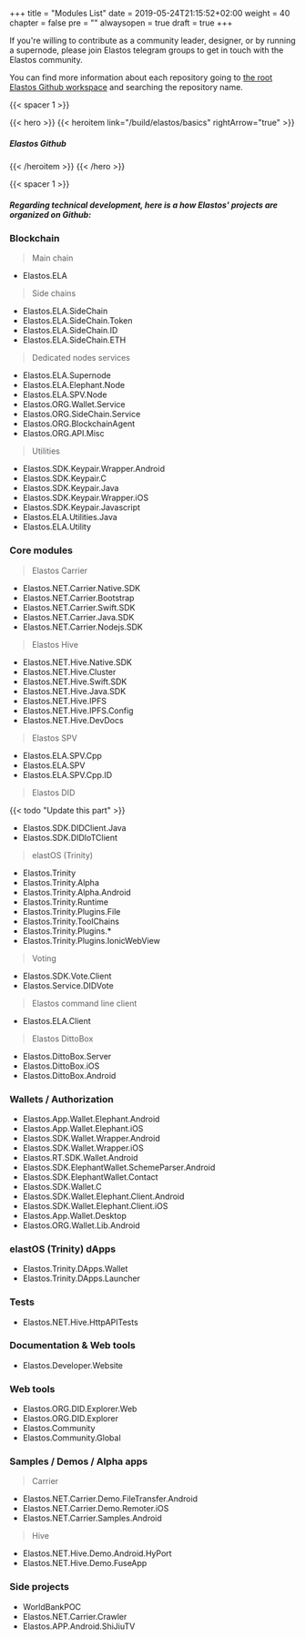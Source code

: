 +++
title = "Modules List"
date = 2019-05-24T21:15:52+02:00
weight = 40
chapter = false
pre = ""
alwaysopen = true
draft = true
+++

If you're willing to contribute as a community leader, designer, or by running a supernode, please join Elastos telegram groups to get in touch with the Elastos community.

You can find more information about each repository going to [the root Elastos Github workspace](https://github.com/elastos) and searching the repository name.

{{< spacer 1 >}}

{{< hero >}}
    {{< heroitem link="/build/elastos/basics" rightArrow="true" >}}
        <h5><i class="fab fa-github"></i> Elastos Github</h5>
    {{< /heroitem >}}
{{< /hero >}}

{{< spacer 1 >}}

##### Regarding technical development, here is a how Elastos' projects are organized on Github:

### Blockchain

> Main chain

* Elastos.ELA

> Side chains

* Elastos.ELA.SideChain
* Elastos.ELA.SideChain.Token
* Elastos.ELA.SideChain.ID
* Elastos.ELA.SideChain.ETH

> Dedicated nodes services

* Elastos.ELA.Supernode
* Elastos.ELA.Elephant.Node
* Elastos.ELA.SPV.Node
* Elastos.ORG.Wallet.Service
* Elastos.ORG.SideChain.Service
* Elastos.ORG.BlockchainAgent
* Elastos.ORG.API.Misc

> Utilities

* Elastos.SDK.Keypair.Wrapper.Android
* Elastos.SDK.Keypair.C
* Elastos.SDK.Keypair.Java
* Elastos.SDK.Keypair.Wrapper.iOS
* Elastos.SDK.Keypair.Javascript
* Elastos.ELA.Utilities.Java
* Elastos.ELA.Utility

### Core modules

> Elastos Carrier

* Elastos.NET.Carrier.Native.SDK
* Elastos.NET.Carrier.Bootstrap
* Elastos.NET.Carrier.Swift.SDK
* Elastos.NET.Carrier.Java.SDK
* Elastos.NET.Carrier.Nodejs.SDK

> Elastos Hive

* Elastos.NET.Hive.Native.SDK
* Elastos.NET.Hive.Cluster
* Elastos.NET.Hive.Swift.SDK
* Elastos.NET.Hive.Java.SDK
* Elastos.NET.Hive.IPFS
* Elastos.NET.Hive.IPFS.Config
* Elastos.NET.Hive.DevDocs

> Elastos SPV

* Elastos.ELA.SPV.Cpp
* Elastos.ELA.SPV
* Elastos.ELA.SPV.Cpp.ID

> Elastos DID

{{< todo "Update this part" >}}

* Elastos.SDK.DIDClient.Java
* Elastos.SDK.DIDIoTClient

> elastOS (Trinity)

* Elastos.Trinity
* Elastos.Trinity.Alpha
* Elastos.Trinity.Alpha.Android
* Elastos.Trinity.Runtime
* Elastos.Trinity.Plugins.File
* Elastos.Trinity.ToolChains
* Elastos.Trinity.Plugins.*
* Elastos.Trinity.Plugins.IonicWebView

> Voting

* Elastos.SDK.Vote.Client
* Elastos.Service.DIDVote

> Elastos command line client

* Elastos.ELA.Client

> Elastos DittoBox

* Elastos.DittoBox.Server
* Elastos.DittoBox.iOS
* Elastos.DittoBox.Android

### Wallets / Authorization

* Elastos.App.Wallet.Elephant.Android
* Elastos.App.Wallet.Elephant.iOS
* Elastos.SDK.Wallet.Wrapper.Android
* Elastos.SDK.Wallet.Wrapper.iOS
* Elastos.RT.SDK.Wallet.Android
* Elastos.SDK.ElephantWallet.SchemeParser.Android
* Elastos.SDK.ElephantWallet.Contact
* Elastos.SDK.Wallet.C
* Elastos.SDK.Wallet.Elephant.Client.Android
* Elastos.SDK.Wallet.Elephant.Client.iOS
* Elastos.App.Wallet.Desktop
* Elastos.ORG.Wallet.Lib.Android

### elastOS (Trinity) dApps

* Elastos.Trinity.DApps.Wallet
* Elastos.Trinity.DApps.Launcher

### Tests

* Elastos.NET.Hive.HttpAPITests

### Documentation & Web tools

* Elastos.Developer.Website

### Web tools

* Elastos.ORG.DID.Explorer.Web
* Elastos.ORG.DID.Explorer
* Elastos.Community
* Elastos.Community.Global

### Samples / Demos / Alpha apps

> Carrier

* Elastos.NET.Carrier.Demo.FileTransfer.Android
* Elastos.NET.Carrier.Demo.Remoter.iOS
* Elastos.NET.Carrier.Samples.Android

> Hive

* Elastos.NET.Hive.Demo.Android.HyPort
* Elastos.NET.Hive.Demo.FuseApp

### Side projects

* WorldBankPOC
* Elastos.NET.Carrier.Crawler
* Elastos.APP.Android.ShiJiuTV
